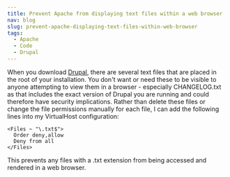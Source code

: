 ```yaml
---
title: Prevent Apache from displaying text files within a web browser
nav: blog
slug: prevent-apache-displaying-text-files-within-web-browser
tags:
  - Apache
  - Code
  - Drupal
---
```

When you download [Drupal](http://drupal.org), there are several text files that are placed in the root of your installation. You don't want or need these to be visible to anyone attempting to view them in a browser - especially CHANGELOG.txt as that includes the exact version of Drupal you are running and could therefore have security implications. Rather than delete these files or change the file permissions manually for each file, I can add the following lines into my VirtualHost configuration:

    <Files ~ "\.txt$">
      Order deny,allow
      Deny from all
    </Files>

This prevents any files with a .txt extension from being accessed and rendered in a web browser.